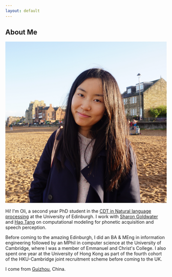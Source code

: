 ```yaml
---
layout: default
---
```


## About Me

<img class="profile-picture" src="profile.jpg">

Hi! I'm Oli, a second year PhD student in the [CDT in Natural language processing](https://web.inf.ed.ac.uk/cdt/natural-language-processing) at the University of Edinburgh. I work with [Sharon Goldwater](https://homepages.inf.ed.ac.uk/sgwater/) and [Hao Tang](https://homepages.inf.ed.ac.uk/htang2/) on computational modeling for phonetic acquisition and speech perception.

Before coming to the amazing Edinburgh, I did an BA & MEng in information engineering followed by an MPhil in computer science at the University of Cambridge, where I was a member of Emmanuel and Christ's College. I also spent one year at the University of Hong Kong as part of the fourth cohort of the HKU-Cambridge joint recruitment scheme before coming to the UK.

I come from [Guizhou](https://en.wikipedia.org/wiki/Guizhou), China.
